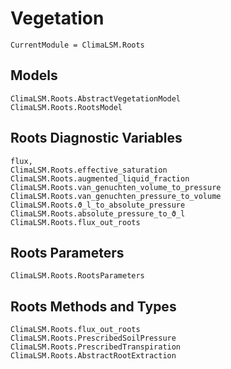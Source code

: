 # Vegetation

```@meta
CurrentModule = ClimaLSM.Roots
```
## Models

```@docs
ClimaLSM.Roots.AbstractVegetationModel
ClimaLSM.Roots.RootsModel
```

## Roots Diagnostic Variables

```@docs
flux,
ClimaLSM.Roots.effective_saturation
ClimaLSM.Roots.augmented_liquid_fraction
ClimaLSM.Roots.van_genuchten_volume_to_pressure
ClimaLSM.Roots.van_genuchten_pressure_to_volume
ClimaLSM.Roots.ϑ_l_to_absolute_pressure
ClimaLSM.Roots.absolute_pressure_to_ϑ_l
ClimaLSM.Roots.flux_out_roots
```

## Roots Parameters

```@docs
ClimaLSM.Roots.RootsParameters
```

## Roots Methods and Types

```@docs
ClimaLSM.Roots.flux_out_roots
ClimaLSM.Roots.PrescribedSoilPressure
ClimaLSM.Roots.PrescribedTranspiration
ClimaLSM.Roots.AbstractRootExtraction
```